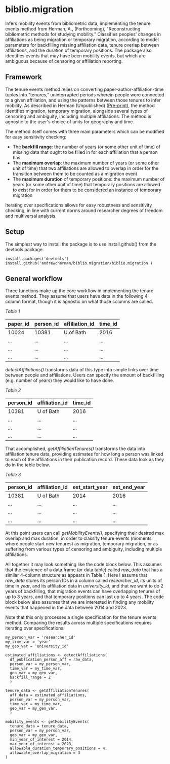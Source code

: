 # biblio.migration
Infers mobility events from bibliometric data, implementing the tenure events method from Herman, A., (Forthcoming), "Reconstructing bibliometric methods for studying mobility." Classifies peoples' changes in affiliations as being migration or temporary migration, according to model parameters for backfilling missing affiliation data, tenure overlap between affiliations, and the duration of temporary positions. The package also identifies events that may have been mobility events, but which are ambiguous because of censoring or affiliation reporting.

## Framework
The tenure events method relies on converting paper-author-affiliation-time tuples into "tenures," uninterrupted periods wherein people were connected to a given affiliation, and using the patterns between those tenures to infer mobility. As described in Herman (Unpublished) ([Pre-print](#)), the method identifies migration, temporary migration, alongside several types of censoring and ambiguity, including multiple affiliations. The method is agnostic to the user's choice of units for geography and time.

The method itself comes with three main parameters which can be modified for easy sensitivity checking:

- The **backfill range**: the number of years (or some other unit of time) of missing data that ought to be filled in for each affiliation that a person has
- The **maximum overlap**: the maximum number of years (or some other unit of time) that two affiliations are allowed to overlap in order for the transition between them to be counted as a migration event
- The **maximum duration** of temporary positions: the maximum number of years (or some other unit of time) that temporary positions are allowed to exist for in order for them to be considered an instance of temporary migration

Iterating over specifications allows for easy robustness and sensitivity checking, in line with current norms around researcher degrees of freedom and multiversal analysis.

## Setup
The simplest way to install the package is to use install.github() from the devtools package.

```
install.packages('devtools')
install.github('andrewcherman/biblio.migration/biblio.migration')
```

## General workflow
Three functions make up the core workflow in implementing the tenure events method. They assume that users have data in the following 4-column format, though it is agnostic on what those columns are called.

*Table 1*

| paper_id | person_id | affiliation_id | time_id |
| -------- | --------- | -------------- | ------- |
| 10024    | 10381     | U of Bath      | 2016    |
| ...      | ...       | ...            | ...     |
| ...      | ...       | ...            | ...     |
| ...      | ...       | ...            | ...     |

*detectAffiliations()* transforms data of this type into simple links over time between people and affiliations. Users can specify the amount of backfilling (e.g. number of years) they would like to have done.

*Table 2*

| person_id | affiliation_id | time_id |
| --------- | -------------- | ------- |
| 10381     | U of Bath      | 2016    |
| ...       | ...            | ...     |
| ...       | ...            | ...     |
| ...       | ...            | ...     |

That accomplished, *getAffiliationTenures()* transforms the data into affiliation tenure data, providing estimates for how long a person was linked to each of the affiliations in their publication record. These data look as they do in the table below.

*Table 3*

| person_id | affiliation_id | est_start_year | est_end_year |
| --------  | ---------      | -------------- | -------      |
| 10381     | U of Bath      | 2014           |      2016    |
| ...      | ...       | ...            | ...     |
| ...      | ...       | ...            | ...     |
| ...      | ...       | ...            | ...     |

At this point users can call *getMobilityEvents()*, specifying their desired max overlap and max duration, in order to classify tenure events (moments where people start new tenures) as migration, temporary migration, or as suffering from various types of censoring and ambiguity, including multiple affiliations.

All together it may look something like the code block below. This assumes that the existence of a data.frame (or data.table) called *raw_data* that has a similar 4-column structure as appears in Table 1. Here I assume that *raw_data* stores its person IDs in a column called *researcher_id*, its units of time in *year*, and its affiliation data in *university_id*, and that we want to do 2 years of backfilling, that migration events can have overlapping tenures of up to 3 years, and that temporary positions can last up to 4 years. The code block below also assumes that we are interested in finding any mobility events that happened in the data between 2014 and 2023.

Note that this only processes a single specification for the tenure events method. Comparing the results across multiple specifications requires iterating over specifications.

```
my_person_var = 'researcher_id'
my_time_var = 'year'
my_geo_var = 'university_id'

estimated_affiliations <- detectAffiliations(
  df_publication_person_aff = raw_data,
  person_var = my_person_var,
  time_var = my_time_var,
  geo_var = my_geo_var,
  backfill_range = 2
  )
    
tenure_data <- getAffiliationTenures(
  aff_data = estimated_affiliations,
  person_var = my_person_var,
  time_var = my_time_var,
  geo_var = my_geo_var,
  )

mobility_events <- getMobilityEvents(
  tenure_data = tenure_data,
  person_var = my_person_var,
  geo_var = my_geo_var,
  min_year_of_interest = 2014,
  max_year_of_interest = 2023,
  allowable_duration_temporary_positions = 4,
  allowable_overlap_migration = 3
)
```

